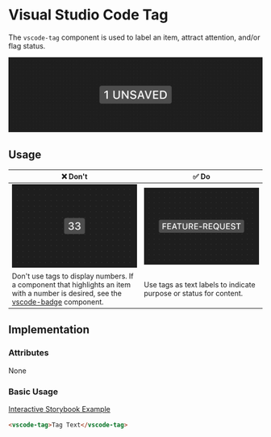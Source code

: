 # Visual Studio Code Tag

The `vscode-tag` component is used to label an item, attract attention, and/or flag status.

![Tag hero](/docs/assets/images/tag-hero.png)

## Usage

| ❌ Don't                                                                                                                                                  | ✅ Do                                                              |
| --------------------------------------------------------------------------------------------------------------------------------------------------------- | ------------------------------------------------------------------ |
| ![A tag incorrectly displaying numbers](/docs/assets/images/tag-dont-1.png)                                                                               | ![A tag using a text label](/docs/assets/images/tag-do-1.png)      |
| Don't use tags to display numbers. If a component that highlights an item with a number is desired, see the [vscode-badge](../badge/README.md) component. | Use tags as text labels to indicate purpose or status for content. |

## Implementation

### Attributes

None

### Basic Usage

[Interactive Storybook Example](https://microsoft.github.io/vscode-webview-ui-toolkit/?path=/story/library-tag--default)

```html
<vscode-tag>Tag Text</vscode-tag>
```

